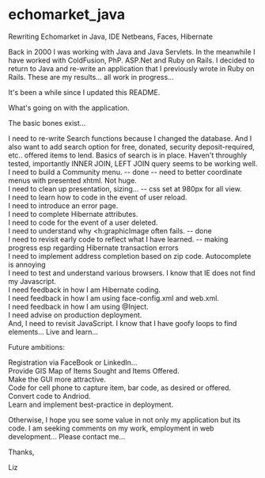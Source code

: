 # echomarket_java
Rewriting Echomarket in Java, IDE Netbeans, Faces, Hibernate 

Back in 2000 I was working with Java and Java Servlets.  In the meanwhile I have worked with ColdFusion, PhP. ASP.Net and Ruby on Rails.  I decided to return to Java and re-write an application that I previously wrote in Ruby on Rails.  These are my results...  all work in progress... 

It's been a while since I updated this README.

What's going on with the application.

The basic bones exist...

I need to re-write Search functions because I changed the database.  And I also want to add search option for free, donated, security deposit-required, etc.. offered items to lend.  Basics of search is in place.  Haven't throughly tested, importantly INNER JOIN, LEFT JOIN query seems to be working well.   
I need to build a Community menu. -- done  -- need to better coordinate menus with presented xhtml.  Not huge.  
I need to clean up presentation, sizing...  -- css set at 980px for all view.   
I need to learn how to code in the event of user reload.    
I need to introduce an error page.  
I need to complete Hibernate attributes.  
I need to code for the event of a user deleted.  
I need to understand why <h:graphicImage often fails. -- done   
I need to revisit early code to reflect what I have learned.  -- making progress esp regarding Hibernate transaction errors  
I need to implement address completion based on zip code.  Autocomplete is annoying   
I need to test and understand various browsers.  I know that IE does not find my Javascript.    
I need feedback in how I am Hibernate coding.   
I need feedback in how I am using face-config.xml and web.xml.    
I need feedback in how I am using @Inject.     
I need advise on production deployment.    
And, I need to revisit JavaScript.  I know that I have goofy loops to find elements... Live and learn...   

Future ambitions:  

Registration via FaceBook or LinkedIn...  
Provide GIS Map of Items Sought and Items Offered.  
Make the GUI more attractive.  
Code for cell phone to capture item, bar code, as desired or offered.  
Convert code to Andriod.   
Learn and implement best-practice in deployment.  

Otherwise, I hope you see some value in not only my application but its code.  I am seeking comments on my work, employment in web development... Please contact me...  

Thanks,  

Liz

